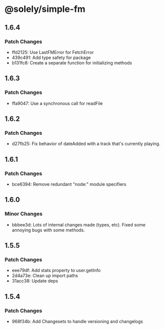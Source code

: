 # @solely/simple-fm

## 1.6.4

### Patch Changes

- ffd2125: Use LastFMError for FetchError
- 439c491: Add type safety for package
- b131fc8: Create a separate function for initializing methods

## 1.6.3

### Patch Changes

- ffa9047: Use a synchronous call for readFile

## 1.6.2

### Patch Changes

- d27fb25: Fix behavior of dateAdded with a track that's currently playing.

## 1.6.1

### Patch Changes

- bce6394: Remove redundant "node:" module specifiers

## 1.6.0

### Minor Changes

- bbbee3d: Lots of internal changes made (types, etc). Fixed some annoying bugs with some methods.

## 1.5.5

### Patch Changes

- eee79df: Add stats property to user.getInfo
- 2d4a73e: Clean up import paths
- 31acc38: Update deps

## 1.5.4

### Patch Changes

- 968f34b: Add Changesets to handle versioning and changelogs
